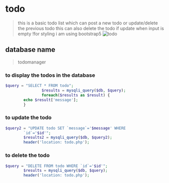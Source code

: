 # todo
>this is a basic todo list which can post a new todo or update/delete the previous todo
>this can also delete the todo if update when input is empty
!for styling i am using bootstrap5
![todo](https://user-images.githubusercontent.com/62329524/104123501-73769e80-5343-11eb-8f61-68ca48f09ffc.png)
## database name
>todomanager
### to display the todos in the database
```php
$query = "SELECT * FROM todo";
				$results = mysqli_query($db, $query);
				foreach($results as $result) {
        echo $result['message'];
        }
```
### to update the todo
```php
$query2 = "UPDATE todo SET `message`='$message' WHERE 
		`id`='$id'";
		$results2 = mysqli_query($db, $query2);
		header('location: todo.php');
```
### to delete the todo
```php
$query = "DELETE FROM todo WHERE `id`='$id'";
		$results = mysqli_query($db, $query);
		header('location: todo.php');
```
